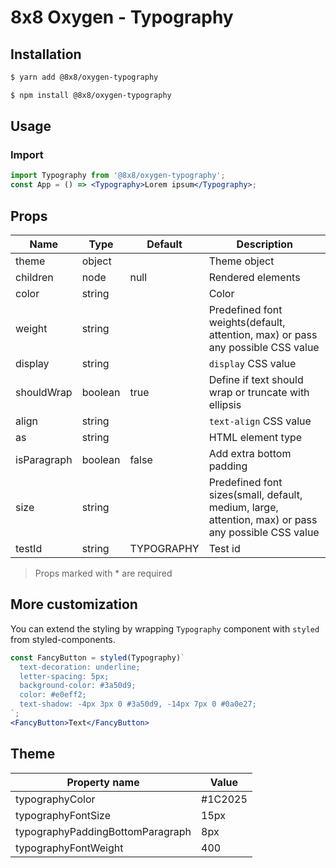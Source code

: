 # 8x8 Oxygen - Typography

## Installation

```sh
$ yarn add @8x8/oxygen-typography
```

```sh
$ npm install @8x8/oxygen-typography
```

## Usage
### Import
```jsx
import Typography from '@8x8/oxygen-typography';
const App = () => <Typography>Lorem ipsum</Typography>;
```

## Props
|Name|Type|Default|Description|
|---|---|---|---|
|theme|object||Theme object|
|children|node|null|Rendered elements|
|color|string||Color|
|weight|string||Predefined font weights(default, attention, max) or pass any possible CSS value|
|display|string||`display` CSS value|
|shouldWrap|boolean|true|Define if text should wrap or truncate with ellipsis|
|align|string||`text-align` CSS value|
|as|string||HTML element type|
|isParagraph|boolean|false|Add extra bottom padding|
|size|string||Predefined font sizes(small, default, medium, large, attention, max) or pass any possible CSS value|
|testId|string|TYPOGRAPHY|Test id|

>Props marked with \* are required

## More customization
You can extend the styling by wrapping `Typography` component with `styled` from styled-components.

```jsx
const FancyButton = styled(Typography)`
  text-decoration: underline;
  letter-spacing: 5px;
  background-color: #3a50d9;
  color: #e0eff2;
  text-shadow: -4px 3px 0 #3a50d9, -14px 7px 0 #0a0e27;
`;
<FancyButton>Text</FancyButton>
```

## Theme
|Property name|Value|
|---|---|
|typographyColor|#1C2025|
|typographyFontSize|15px|
|typographyPaddingBottomParagraph|8px|
|typographyFontWeight|400|
